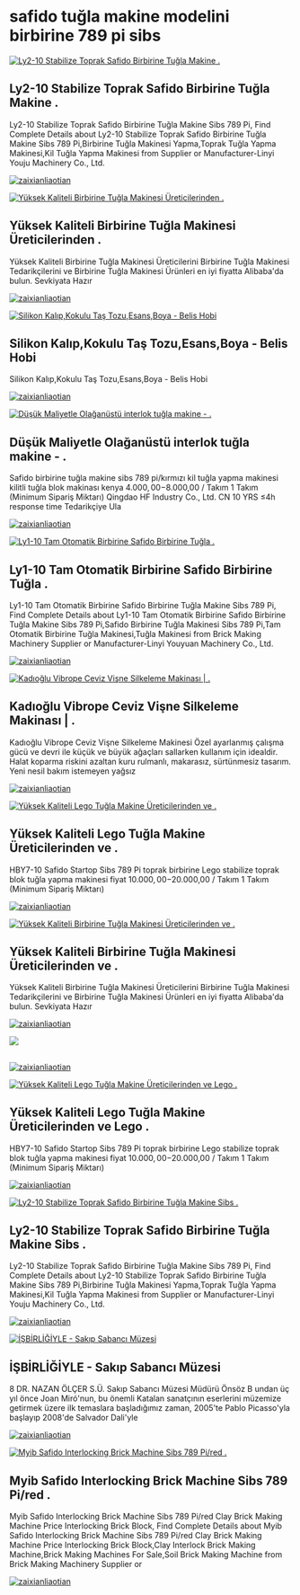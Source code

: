 # safido tuğla makine modelini birbirine 789 pi sibs
<a href="https://mnn.zoosnet.net/LR/Chatpre.aspx?id=MNN94995150&p=https://topgrinding.com/" target="_blank">![Ly2-10 Stabilize Toprak Safido Birbirine Tuğla Makine .](https://github.com/technlg/images/blob/main/34.jpg)</a>
## Ly2-10 Stabilize Toprak Safido Birbirine Tuğla Makine .
Ly2-10 Stabilize Toprak Safido Birbirine Tuğla Makine Sibs 789 Pi, Find Complete Details about Ly2-10 Stabilize Toprak Safido Birbirine Tuğla Makine Sibs 789 Pi,Birbirine Tuğla Makinesi Yapma,Toprak Tuğla Yapma Makinesi,Kil Tuğla Yapma Makinesi from Supplier or Manufacturer-Linyi Youju Machinery Co., Ltd.
<a href="https://mnn.zoosnet.net/LR/Chatpre.aspx?id=MNN94995150&p=https://topgrinding.com/" target="_blank"><img src="https://github.com/technlg/images/raw/main/chat11.jpg" alt="zaixianliaotian"/></a><a href="//whatsapp.shibangsoft.com/WhatsApp.php" ><img src="https://github.com/technlg/images/raw/main/chat11.png" alt=""></a>
<a href="https://mnn.zoosnet.net/LR/Chatpre.aspx?id=MNN94995150&p=https://topgrinding.com/" target="_blank">![Yüksek Kaliteli Birbirine Tuğla Makinesi Üreticilerinden .](https://github.com/technlg/images/blob/main/22.jpg)</a>
## Yüksek Kaliteli Birbirine Tuğla Makinesi Üreticilerinden .
Yüksek Kaliteli Birbirine Tuğla Makinesi Üreticilerini Birbirine Tuğla Makinesi Tedarikçilerini ve Birbirine Tuğla Makinesi Ürünleri en iyi fiyatta Alibaba'da bulun. Sevkiyata Hazır
<a href="https://mnn.zoosnet.net/LR/Chatpre.aspx?id=MNN94995150&p=https://topgrinding.com/" target="_blank"><img src="https://github.com/technlg/images/raw/main/chat11.jpg" alt="zaixianliaotian"/></a><a href="//whatsapp.shibangsoft.com/WhatsApp.php" ><img src="https://github.com/technlg/images/raw/main/chat11.png" alt=""></a>
<a href="https://mnn.zoosnet.net/LR/Chatpre.aspx?id=MNN94995150&p=https://topgrinding.com/" target="_blank">![Silikon Kalıp,Kokulu Taş Tozu,Esans,Boya - Belis Hobi](https://github.com/technlg/images/blob/main/62.jpg)</a>
## Silikon Kalıp,Kokulu Taş Tozu,Esans,Boya - Belis Hobi
Silikon Kalıp,Kokulu Taş Tozu,Esans,Boya - Belis Hobi
<a href="https://mnn.zoosnet.net/LR/Chatpre.aspx?id=MNN94995150&p=https://topgrinding.com/" target="_blank"><img src="https://github.com/technlg/images/raw/main/chat11.jpg" alt="zaixianliaotian"/></a><a href="//whatsapp.shibangsoft.com/WhatsApp.php" ><img src="https://github.com/technlg/images/raw/main/chat11.png" alt=""></a>
<a href="https://mnn.zoosnet.net/LR/Chatpre.aspx?id=MNN94995150&p=https://topgrinding.com/" target="_blank">![Düşük Maliyetle Olağanüstü interlok tuğla makine - .](https://github.com/technlg/images/blob/main/16.jpg)</a>
## Düşük Maliyetle Olağanüstü interlok tuğla makine - .
Safido birbirine tuğla makine sibs 789 pi/kırmızı kil tuğla yapma makinesi kilitli tuğla blok makinası kenya $4.000,00-$8.000,00 / Takım 1 Takım (Minimum Sipariş Miktarı) Qingdao HF Industry Co., Ltd. CN 10 YRS ≤4h response time Tedarikçiye Ula 
<a href="https://mnn.zoosnet.net/LR/Chatpre.aspx?id=MNN94995150&p=https://topgrinding.com/" target="_blank"><img src="https://github.com/technlg/images/raw/main/chat11.jpg" alt="zaixianliaotian"/></a><a href="//whatsapp.shibangsoft.com/WhatsApp.php" ><img src="https://github.com/technlg/images/raw/main/chat11.png" alt=""></a>
<a href="https://mnn.zoosnet.net/LR/Chatpre.aspx?id=MNN94995150&p=https://topgrinding.com/" target="_blank">![Ly1-10 Tam Otomatik Birbirine Safido Birbirine Tuğla .](https://github.com/technlg/images/blob/main/58.jpg)</a>
## Ly1-10 Tam Otomatik Birbirine Safido Birbirine Tuğla .
Ly1-10 Tam Otomatik Birbirine Safido Birbirine Tuğla Makine Sibs 789 Pi, Find Complete Details about Ly1-10 Tam Otomatik Birbirine Safido Birbirine Tuğla Makine Sibs 789 Pi,Safido Birbirine Tuğla Makinesi Sibs 789 Pi,Tam Otomatik Birbirine Tuğla Makinesi,Tuğla Makinesi from Brick Making Machinery Supplier or Manufacturer-Linyi Youyuan Machinery Co., Ltd.
<a href="https://mnn.zoosnet.net/LR/Chatpre.aspx?id=MNN94995150&p=https://topgrinding.com/" target="_blank"><img src="https://github.com/technlg/images/raw/main/chat11.jpg" alt="zaixianliaotian"/></a><a href="//whatsapp.shibangsoft.com/WhatsApp.php" ><img src="https://github.com/technlg/images/raw/main/chat11.png" alt=""></a>
<a href="https://mnn.zoosnet.net/LR/Chatpre.aspx?id=MNN94995150&p=https://topgrinding.com/" target="_blank">![Kadıoğlu Vibrope Ceviz Vişne Silkeleme Makinası | .](https://github.com/technlg/images/blob/main/52.jpg)</a>
## Kadıoğlu Vibrope Ceviz Vişne Silkeleme Makinası | .
Kadıoğlu Vibrope Ceviz Vişne Silkeleme Makinesi Özel ayarlanmış çalışma gücü ve devri ile küçük ve büyük ağaçları sallarken kullanım için idealdir. Halat koparma riskini azaltan kuru rulmanlı, makarasız, sürtünmesiz tasarım. Yeni nesil bakım istemeyen yağsız
<a href="https://mnn.zoosnet.net/LR/Chatpre.aspx?id=MNN94995150&p=https://topgrinding.com/" target="_blank"><img src="https://github.com/technlg/images/raw/main/chat11.jpg" alt="zaixianliaotian"/></a><a href="//whatsapp.shibangsoft.com/WhatsApp.php" ><img src="https://github.com/technlg/images/raw/main/chat11.png" alt=""></a>
<a href="https://mnn.zoosnet.net/LR/Chatpre.aspx?id=MNN94995150&p=https://topgrinding.com/" target="_blank">![Yüksek Kaliteli Lego Tuğla Makine Üreticilerinden ve .](https://github.com/technlg/images/blob/main/63.jpg)</a>
## Yüksek Kaliteli Lego Tuğla Makine Üreticilerinden ve .
HBY7-10 Safido Startop Sibs 789 Pi toprak birbirine Lego stabilize toprak blok tuğla yapma makinesi fiyat $10.000,00-$20.000,00 / Takım 1 Takım (Minimum Sipariş Miktarı)
<a href="https://mnn.zoosnet.net/LR/Chatpre.aspx?id=MNN94995150&p=https://topgrinding.com/" target="_blank"><img src="https://github.com/technlg/images/raw/main/chat11.jpg" alt="zaixianliaotian"/></a><a href="//whatsapp.shibangsoft.com/WhatsApp.php" ><img src="https://github.com/technlg/images/raw/main/chat11.png" alt=""></a>
<a href="https://mnn.zoosnet.net/LR/Chatpre.aspx?id=MNN94995150&p=https://topgrinding.com/" target="_blank">![Yüksek Kaliteli Birbirine Tuğla Makinesi Üreticilerinden ve .](https://github.com/technlg/images/blob/main/14.jpg)</a>
## Yüksek Kaliteli Birbirine Tuğla Makinesi Üreticilerinden ve .
Yüksek Kaliteli Birbirine Tuğla Makinesi Üreticilerini Birbirine Tuğla Makinesi Tedarikçilerini ve Birbirine Tuğla Makinesi Ürünleri en iyi fiyatta Alibaba'da bulun. Sevkiyata Hazır
<a href="https://mnn.zoosnet.net/LR/Chatpre.aspx?id=MNN94995150&p=https://topgrinding.com/" target="_blank"><img src="https://github.com/technlg/images/raw/main/chat11.jpg" alt="zaixianliaotian"/></a><a href="//whatsapp.shibangsoft.com/WhatsApp.php" ><img src="https://github.com/technlg/images/raw/main/chat11.png" alt=""></a>
<a href="https://mnn.zoosnet.net/LR/Chatpre.aspx?id=MNN94995150&p=https://topgrinding.com/" target="_blank">![](https://github.com/technlg/images/blob/main/66.jpg)</a>
## 

<a href="https://mnn.zoosnet.net/LR/Chatpre.aspx?id=MNN94995150&p=https://topgrinding.com/" target="_blank"><img src="https://github.com/technlg/images/raw/main/chat11.jpg" alt="zaixianliaotian"/></a><a href="//whatsapp.shibangsoft.com/WhatsApp.php" ><img src="https://github.com/technlg/images/raw/main/chat11.png" alt=""></a>
<a href="https://mnn.zoosnet.net/LR/Chatpre.aspx?id=MNN94995150&p=https://topgrinding.com/" target="_blank">![Yüksek Kaliteli Lego Tuğla Makine Üreticilerinden ve Lego .](https://github.com/technlg/images/blob/main/4.jpg)</a>
## Yüksek Kaliteli Lego Tuğla Makine Üreticilerinden ve Lego .
HBY7-10 Safido Startop Sibs 789 Pi toprak birbirine Lego stabilize toprak blok tuğla yapma makinesi fiyat $10.000,00-$20.000,00 / Takım 1 Takım (Minimum Sipariş Miktarı)
<a href="https://mnn.zoosnet.net/LR/Chatpre.aspx?id=MNN94995150&p=https://topgrinding.com/" target="_blank"><img src="https://github.com/technlg/images/raw/main/chat11.jpg" alt="zaixianliaotian"/></a><a href="//whatsapp.shibangsoft.com/WhatsApp.php" ><img src="https://github.com/technlg/images/raw/main/chat11.png" alt=""></a>
<a href="https://mnn.zoosnet.net/LR/Chatpre.aspx?id=MNN94995150&p=https://topgrinding.com/" target="_blank">![Ly2-10 Stabilize Toprak Safido Birbirine Tuğla Makine Sibs .](https://github.com/technlg/images/blob/main/31.jpg)</a>
## Ly2-10 Stabilize Toprak Safido Birbirine Tuğla Makine Sibs .
Ly2-10 Stabilize Toprak Safido Birbirine Tuğla Makine Sibs 789 Pi, Find Complete Details about Ly2-10 Stabilize Toprak Safido Birbirine Tuğla Makine Sibs 789 Pi,Birbirine Tuğla Makinesi Yapma,Toprak Tuğla Yapma Makinesi,Kil Tuğla Yapma Makinesi from Supplier or Manufacturer-Linyi Youju Machinery Co., Ltd.
<a href="https://mnn.zoosnet.net/LR/Chatpre.aspx?id=MNN94995150&p=https://topgrinding.com/" target="_blank"><img src="https://github.com/technlg/images/raw/main/chat11.jpg" alt="zaixianliaotian"/></a><a href="//whatsapp.shibangsoft.com/WhatsApp.php" ><img src="https://github.com/technlg/images/raw/main/chat11.png" alt=""></a>
<a href="https://mnn.zoosnet.net/LR/Chatpre.aspx?id=MNN94995150&p=https://topgrinding.com/" target="_blank">![İŞBİRLİĞİYLE - Sakıp Sabancı Müzesi](https://github.com/technlg/images/blob/main/12.jpg)</a>
## İŞBİRLİĞİYLE - Sakıp Sabancı Müzesi
8 DR. NAZAN ÖLÇER S.Ü. Sakıp Sabancı Müzesi Müdürü Önsöz B undan üç yıl önce Joan Miró'nun, bu önemli Katalan sanatçının eserlerini müzemize getirmek üzere ilk temaslara başladığımız zaman, 2005'te Pablo Picasso'yla başlayıp 2008'de Salvador Dali'yle 
<a href="https://mnn.zoosnet.net/LR/Chatpre.aspx?id=MNN94995150&p=https://topgrinding.com/" target="_blank"><img src="https://github.com/technlg/images/raw/main/chat11.jpg" alt="zaixianliaotian"/></a><a href="//whatsapp.shibangsoft.com/WhatsApp.php" ><img src="https://github.com/technlg/images/raw/main/chat11.png" alt=""></a>
<a href="https://mnn.zoosnet.net/LR/Chatpre.aspx?id=MNN94995150&p=https://topgrinding.com/" target="_blank">![Myib Safido Interlocking Brick Machine Sibs 789 Pi/red .](https://github.com/technlg/images/blob/main/34.jpg)</a>
## Myib Safido Interlocking Brick Machine Sibs 789 Pi/red .
Myib Safido Interlocking Brick Machine Sibs 789 Pi/red Clay Brick Making Machine Price Interlocking Brick Block, Find Complete Details about Myib Safido Interlocking Brick Machine Sibs 789 Pi/red Clay Brick Making Machine Price Interlocking Brick Block,Clay Interlock Brick Making Machine,Brick Making Machines For Sale,Soil Brick Making Machine from Brick Making Machinery Supplier or 
<a href="https://mnn.zoosnet.net/LR/Chatpre.aspx?id=MNN94995150&p=https://topgrinding.com/" target="_blank"><img src="https://github.com/technlg/images/raw/main/chat11.jpg" alt="zaixianliaotian"/></a><a href="//whatsapp.shibangsoft.com/WhatsApp.php" ><img src="https://github.com/technlg/images/raw/main/chat11.png" alt=""></a>
